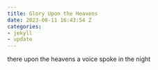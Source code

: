 ```yaml
---
title: Glory Upon the Heavens
date: 2023-08-11 16:43:54 Z
categories:
- jekyll
- update
---
```


there upon the heavens a voice spoke in the night
